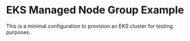 # EKS Managed Node Group Example

This is a minimal configuration to provision an EKS cluster for testing purposes.